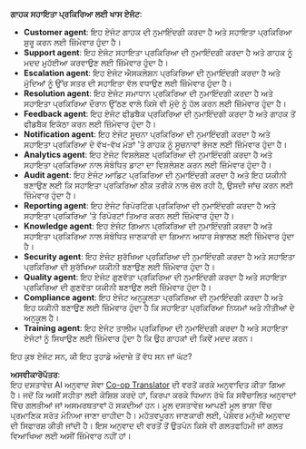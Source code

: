 <!--
CO_OP_TRANSLATOR_METADATA:
{
  "original_hash": "5be7b05ac3220c4fb91e9bd5a37a3794",
  "translation_date": "2025-07-12T11:37:56+00:00",
  "source_file": "08-multi-agent/solution/solution.md",
  "language_code": "pa"
}
-->
**ਗਾਹਕ ਸਹਾਇਤਾ ਪ੍ਰਕਿਰਿਆ ਲਈ ਖਾਸ ਏਜੰਟ**:

- **Customer agent**: ਇਹ ਏਜੰਟ ਗਾਹਕ ਦੀ ਨੁਮਾਇੰਦਗੀ ਕਰਦਾ ਹੈ ਅਤੇ ਸਹਾਇਤਾ ਪ੍ਰਕਿਰਿਆ ਸ਼ੁਰੂ ਕਰਨ ਲਈ ਜ਼ਿੰਮੇਵਾਰ ਹੁੰਦਾ ਹੈ।
- **Support agent**: ਇਹ ਏਜੰਟ ਸਹਾਇਤਾ ਪ੍ਰਕਿਰਿਆ ਦੀ ਨੁਮਾਇੰਦਗੀ ਕਰਦਾ ਹੈ ਅਤੇ ਗਾਹਕ ਨੂੰ ਮਦਦ ਮੁਹੱਈਆ ਕਰਵਾਉਣ ਲਈ ਜ਼ਿੰਮੇਵਾਰ ਹੁੰਦਾ ਹੈ।
- **Escalation agent**: ਇਹ ਏਜੰਟ ਐਸਕਲੇਸ਼ਨ ਪ੍ਰਕਿਰਿਆ ਦੀ ਨੁਮਾਇੰਦਗੀ ਕਰਦਾ ਹੈ ਅਤੇ ਮੁੱਦਿਆਂ ਨੂੰ ਉੱਚ ਸਤਰ ਦੀ ਸਹਾਇਤਾ ਵੱਲ ਵਧਾਉਣ ਲਈ ਜ਼ਿੰਮੇਵਾਰ ਹੁੰਦਾ ਹੈ।
- **Resolution agent**: ਇਹ ਏਜੰਟ ਸਮਾਧਾਨ ਪ੍ਰਕਿਰਿਆ ਦੀ ਨੁਮਾਇੰਦਗੀ ਕਰਦਾ ਹੈ ਅਤੇ ਸਹਾਇਤਾ ਪ੍ਰਕਿਰਿਆ ਦੌਰਾਨ ਉੱਠਣ ਵਾਲੇ ਕਿਸੇ ਵੀ ਮੁੱਦੇ ਨੂੰ ਹੱਲ ਕਰਨ ਲਈ ਜ਼ਿੰਮੇਵਾਰ ਹੁੰਦਾ ਹੈ।
- **Feedback agent**: ਇਹ ਏਜੰਟ ਫੀਡਬੈਕ ਪ੍ਰਕਿਰਿਆ ਦੀ ਨੁਮਾਇੰਦਗੀ ਕਰਦਾ ਹੈ ਅਤੇ ਗਾਹਕ ਤੋਂ ਫੀਡਬੈਕ ਇਕੱਠਾ ਕਰਨ ਲਈ ਜ਼ਿੰਮੇਵਾਰ ਹੁੰਦਾ ਹੈ।
- **Notification agent**: ਇਹ ਏਜੰਟ ਸੂਚਨਾ ਪ੍ਰਕਿਰਿਆ ਦੀ ਨੁਮਾਇੰਦਗੀ ਕਰਦਾ ਹੈ ਅਤੇ ਸਹਾਇਤਾ ਪ੍ਰਕਿਰਿਆ ਦੇ ਵੱਖ-ਵੱਖ ਮੋੜਾਂ 'ਤੇ ਗਾਹਕ ਨੂੰ ਸੂਚਨਾਵਾਂ ਭੇਜਣ ਲਈ ਜ਼ਿੰਮੇਵਾਰ ਹੁੰਦਾ ਹੈ।
- **Analytics agent**: ਇਹ ਏਜੰਟ ਵਿਸ਼ਲੇਸ਼ਣ ਪ੍ਰਕਿਰਿਆ ਦੀ ਨੁਮਾਇੰਦਗੀ ਕਰਦਾ ਹੈ ਅਤੇ ਸਹਾਇਤਾ ਪ੍ਰਕਿਰਿਆ ਨਾਲ ਸੰਬੰਧਿਤ ਡਾਟਾ ਦਾ ਵਿਸ਼ਲੇਸ਼ਣ ਕਰਨ ਲਈ ਜ਼ਿੰਮੇਵਾਰ ਹੁੰਦਾ ਹੈ।
- **Audit agent**: ਇਹ ਏਜੰਟ ਆਡਿਟ ਪ੍ਰਕਿਰਿਆ ਦੀ ਨੁਮਾਇੰਦਗੀ ਕਰਦਾ ਹੈ ਅਤੇ ਇਹ ਯਕੀਨੀ ਬਣਾਉਣ ਲਈ ਕਿ ਸਹਾਇਤਾ ਪ੍ਰਕਿਰਿਆ ਠੀਕ ਤਰੀਕੇ ਨਾਲ ਚੱਲ ਰਹੀ ਹੈ, ਉਸਦੀ ਜਾਂਚ ਕਰਨ ਲਈ ਜ਼ਿੰਮੇਵਾਰ ਹੁੰਦਾ ਹੈ।
- **Reporting agent**: ਇਹ ਏਜੰਟ ਰਿਪੋਰਟਿੰਗ ਪ੍ਰਕਿਰਿਆ ਦੀ ਨੁਮਾਇੰਦਗੀ ਕਰਦਾ ਹੈ ਅਤੇ ਸਹਾਇਤਾ ਪ੍ਰਕਿਰਿਆ 'ਤੇ ਰਿਪੋਰਟਾਂ ਤਿਆਰ ਕਰਨ ਲਈ ਜ਼ਿੰਮੇਵਾਰ ਹੁੰਦਾ ਹੈ।
- **Knowledge agent**: ਇਹ ਏਜੰਟ ਗਿਆਨ ਪ੍ਰਕਿਰਿਆ ਦੀ ਨੁਮਾਇੰਦਗੀ ਕਰਦਾ ਹੈ ਅਤੇ ਸਹਾਇਤਾ ਪ੍ਰਕਿਰਿਆ ਨਾਲ ਸੰਬੰਧਿਤ ਜਾਣਕਾਰੀ ਦਾ ਗਿਆਨ ਅਧਾਰ ਸੰਭਾਲਣ ਲਈ ਜ਼ਿੰਮੇਵਾਰ ਹੁੰਦਾ ਹੈ।
- **Security agent**: ਇਹ ਏਜੰਟ ਸੁਰੱਖਿਆ ਪ੍ਰਕਿਰਿਆ ਦੀ ਨੁਮਾਇੰਦਗੀ ਕਰਦਾ ਹੈ ਅਤੇ ਸਹਾਇਤਾ ਪ੍ਰਕਿਰਿਆ ਦੀ ਸੁਰੱਖਿਆ ਯਕੀਨੀ ਬਣਾਉਣ ਲਈ ਜ਼ਿੰਮੇਵਾਰ ਹੁੰਦਾ ਹੈ।
- **Quality agent**: ਇਹ ਏਜੰਟ ਗੁਣਵੱਤਾ ਪ੍ਰਕਿਰਿਆ ਦੀ ਨੁਮਾਇੰਦਗੀ ਕਰਦਾ ਹੈ ਅਤੇ ਸਹਾਇਤਾ ਪ੍ਰਕਿਰਿਆ ਦੀ ਗੁਣਵੱਤਾ ਯਕੀਨੀ ਬਣਾਉਣ ਲਈ ਜ਼ਿੰਮੇਵਾਰ ਹੁੰਦਾ ਹੈ।
- **Compliance agent**: ਇਹ ਏਜੰਟ ਅਨੁਕੂਲਤਾ ਪ੍ਰਕਿਰਿਆ ਦੀ ਨੁਮਾਇੰਦਗੀ ਕਰਦਾ ਹੈ ਅਤੇ ਇਹ ਯਕੀਨੀ ਬਣਾਉਣ ਲਈ ਜ਼ਿੰਮੇਵਾਰ ਹੁੰਦਾ ਹੈ ਕਿ ਸਹਾਇਤਾ ਪ੍ਰਕਿਰਿਆ ਨਿਯਮਾਂ ਅਤੇ ਨੀਤੀਆਂ ਦੇ ਅਨੁਕੂਲ ਹੈ।
- **Training agent**: ਇਹ ਏਜੰਟ ਤਾਲੀਮ ਪ੍ਰਕਿਰਿਆ ਦੀ ਨੁਮਾਇੰਦਗੀ ਕਰਦਾ ਹੈ ਅਤੇ ਸਹਾਇਤਾ ਏਜੰਟਾਂ ਨੂੰ ਸਿਖਾਉਣ ਲਈ ਜ਼ਿੰਮੇਵਾਰ ਹੁੰਦਾ ਹੈ ਕਿ ਉਹ ਗਾਹਕਾਂ ਦੀ ਕਿਵੇਂ ਮਦਦ ਕਰਨ।

ਇਹ ਕੁਝ ਏਜੰਟ ਸਨ, ਕੀ ਇਹ ਤੁਹਾਡੇ ਅੰਦਾਜ਼ੇ ਤੋਂ ਵੱਧ ਸਨ ਜਾਂ ਘੱਟ?

**ਅਸਵੀਕਾਰੋਪੱਤਰ**:  
ਇਹ ਦਸਤਾਵੇਜ਼ AI ਅਨੁਵਾਦ ਸੇਵਾ [Co-op Translator](https://github.com/Azure/co-op-translator) ਦੀ ਵਰਤੋਂ ਕਰਕੇ ਅਨੁਵਾਦਿਤ ਕੀਤਾ ਗਿਆ ਹੈ। ਜਦੋਂ ਕਿ ਅਸੀਂ ਸਹੀਤਾ ਲਈ ਕੋਸ਼ਿਸ਼ ਕਰਦੇ ਹਾਂ, ਕਿਰਪਾ ਕਰਕੇ ਧਿਆਨ ਰੱਖੋ ਕਿ ਸਵੈਚਾਲਿਤ ਅਨੁਵਾਦਾਂ ਵਿੱਚ ਗਲਤੀਆਂ ਜਾਂ ਅਸਮਰਥਤਾਵਾਂ ਹੋ ਸਕਦੀਆਂ ਹਨ। ਮੂਲ ਦਸਤਾਵੇਜ਼ ਆਪਣੀ ਮੂਲ ਭਾਸ਼ਾ ਵਿੱਚ ਪ੍ਰਮਾਣਿਕ ਸਰੋਤ ਮੰਨਿਆ ਜਾਣਾ ਚਾਹੀਦਾ ਹੈ। ਮਹੱਤਵਪੂਰਨ ਜਾਣਕਾਰੀ ਲਈ, ਪੇਸ਼ੇਵਰ ਮਨੁੱਖੀ ਅਨੁਵਾਦ ਦੀ ਸਿਫਾਰਸ਼ ਕੀਤੀ ਜਾਂਦੀ ਹੈ। ਇਸ ਅਨੁਵਾਦ ਦੀ ਵਰਤੋਂ ਤੋਂ ਉਤਪੰਨ ਕਿਸੇ ਵੀ ਗਲਤਫਹਿਮੀ ਜਾਂ ਗਲਤ ਵਿਆਖਿਆ ਲਈ ਅਸੀਂ ਜ਼ਿੰਮੇਵਾਰ ਨਹੀਂ ਹਾਂ।